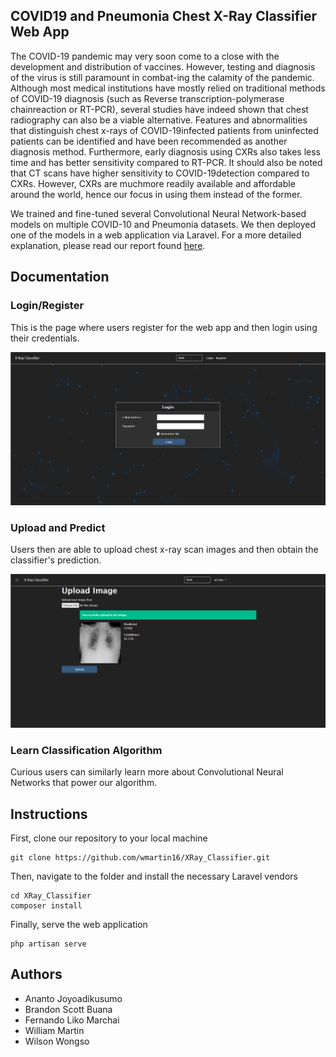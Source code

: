## COVID19 and Pneumonia Chest X-Ray Classifier Web App

The COVID-19 pandemic may very soon come to a close with the development and distribution of vaccines. However, testing and diagnosis of the virus is still paramount in combat-ing the calamity of the pandemic. Although most medical institutions have mostly relied on traditional methods of COVID-19 diagnosis (such as Reverse transcription-polymerase chainreaction or RT-PCR), several studies have indeed shown that chest radiography can also be a viable alternative. Features and abnormalities that distinguish chest x-rays of COVID-19infected patients from uninfected patients can be identified and have been recommended as another diagnosis method. Furthermore, early diagnosis using CXRs also takes less time and has better sensitivity compared to RT-PCR. It should also be noted that CT scans have higher sensitivity to COVID-19detection compared to CXRs. However, CXRs are muchmore readily available and affordable around the world, hence our focus in using them instead of the former.

We trained and fine-tuned several Convolutional Neural Network-based models on multiple COVID-10 and Pneumonia datasets. We then deployed one of the models in a web application via Laravel. For a more detailed explanation, please read our report found [here](https://github.com/wmartin16/XRay_Classifier/blob/main/paper.pdf).

## Documentation

### Login/Register

This is the page where users register for the web app and then login using their credentials.

![](https://github.com/wmartin16/XRay_Classifier/raw/main/docs/login.png)

### Upload and Predict

Users then are able to upload chest x-ray scan images and then obtain the classifier's prediction.

![](https://github.com/wmartin16/XRay_Classifier/raw/main/docs/predict.png)

### Learn Classification Algorithm

Curious users can similarly learn more about Convolutional Neural Networks that power our algorithm.

## Instructions

First, clone our repository to your local machine

```
git clone https://github.com/wmartin16/XRay_Classifier.git
```

Then, navigate to the folder and install the necessary Laravel vendors

```
cd XRay_Classifier
composer install
```

Finally, serve the web application

```
php artisan serve
```

## Authors

-   Ananto Joyoadikusumo
-   Brandon Scott Buana
-   Fernando Liko Marchai
-   William Martin
-   Wilson Wongso
